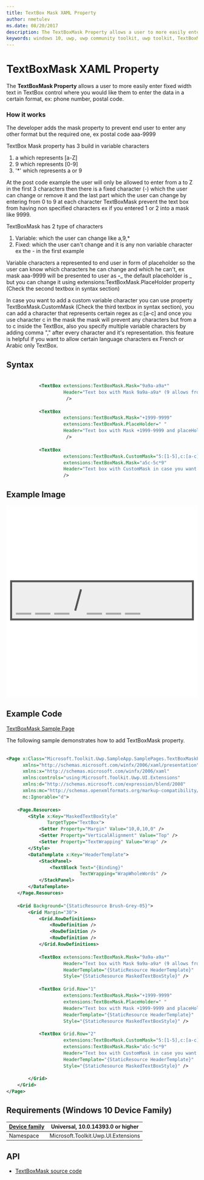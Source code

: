 ```yaml
---
title: TextBox Mask XAML Property
author: nmetulev
ms.date: 08/20/2017
description: The TextBoxMask Property allows a user to more easily enter fixed width text in TextBox control where you would like them to enter the data in a certain format
keywords: windows 10, uwp, uwp community toolkit, uwp toolkit, TextBoxMask, XAML
---
```


# TextBoxMask XAML Property

The **TextBoxMask Property** allows a user to more easily enter fixed width text in TextBox control where you would like them to enter the data in a certain format, ex: phone number, postal code.

### How it works

The developer adds the mask property to prevent end user to enter any other format but the required one, ex postal code aaa-9999

TextBox Mask property has 3 build in variable characters 
1) a which represents [a-Z]
2) 9 which represents [0-9]
3) '*' which represents a or 9

At the post code example the user will only be allowed to enter from a to Z in the first 3 characters then there is a fixed character (-) which the user can change or remove it and the last part which the user can change by entering from 0 to 9 at each character
TextBoxMask prevent the text box from having non specified characters ex if you entered 1 or 2 into a mask like 9999.

TextBoxMask has 2 type of characters 
1) Variable: which the user can change like a,9,*
2) Fixed: which the user can't change and it is any non variable character ex the - in the first example

Variable characters a represented to end user in form of placeholder so the user can know which characters he can change and which he can't, ex mask aaa-9999 will be presented to user as ___-____
the default placeholder is _ but you can change it using  extensions:TextBoxMask.PlaceHolder property (Check the second textbox in syntax section)

In case you want to add a custom variable character you can use property TextBoxMask.CustomMask (Check the third textbox in syntax section), you can add a character that represents certain regex as c:[a-c] and once you use character c in the mask the mask will prevent any characters but from a to c inside the TextBox, also you specify multiple variable characters by adding comma "," after every character and it's representation. this feature is helpful if you want to allow certain language characters ex French or Arabic only TextBox.

## Syntax

```xml

            <TextBox extensions:TextBoxMask.Mask="9a9a-a9a*"
                     Header="Text box with Mask 9a9a-a9a* (9 allows from 0 to 9, a allow from a to Z and * allows both a and 9)"
                      />

            <TextBox 
                     extensions:TextBoxMask.Mask="+1999-9999"
                     extensions:TextBoxMask.PlaceHolder=" "
                     Header="Text box with Mask +1999-9999 and placeHolder as space (placeholder represents the characters the user can change on runtime)"
                      />

            <TextBox
                     extensions:TextBoxMask.CustomMask="5:[1-5],c:[a-c]"
                     extensions:TextBoxMask.Mask="a5c-5c*9"
                     Header="Text box with CustomMask in case you want to define your own variable character like a,9 and * , mask: a5c-5c*9, 5: [1-5], c: [a-c]"
                     />

```


## Example Image

![TextBoxMask animation](../resources/images/Controls-TextBoxMask.png "TextBoxMask")

## Example Code

[TextBoxMask Sample Page](https://github.com/Microsoft/UWPCommunityToolkit/tree/master/Microsoft.Toolkit.Uwp.SampleApp/SamplePages/TextBoxMask)

The following sample demonstrates how to add TextBoxMask property.

```xml

<Page x:Class="Microsoft.Toolkit.Uwp.SampleApp.SamplePages.TextBoxMaskPage"
      xmlns="http://schemas.microsoft.com/winfx/2006/xaml/presentation"
      xmlns:x="http://schemas.microsoft.com/winfx/2006/xaml"
      xmlns:controls="using:Microsoft.Toolkit.Uwp.UI.Extensions"
      xmlns:d="http://schemas.microsoft.com/expression/blend/2008"
      xmlns:mc="http://schemas.openxmlformats.org/markup-compatibility/2006"
      mc:Ignorable="d">

    <Page.Resources>
        <Style x:Key="MaskedTextBoxStyle"
               TargetType="TextBox">
            <Setter Property="Margin" Value="10,0,10,0" />
            <Setter Property="VerticalAlignment" Value="Top" />
            <Setter Property="TextWrapping" Value="Wrap" />
        </Style>
        <DataTemplate x:Key="HeaderTemplate">
            <StackPanel>
                <TextBlock Text="{Binding}"
                           TextWrapping="WrapWholeWords" />
            </StackPanel>
        </DataTemplate>
    </Page.Resources>

    <Grid Background="{StaticResource Brush-Grey-05}">
        <Grid Margin="30">
            <Grid.RowDefinitions>
                <RowDefinition />
                <RowDefinition />
                <RowDefinition />
            </Grid.RowDefinitions>

            <TextBox extensions:TextBoxMask.Mask="9a9a-a9a*"
                     Header="Text box with Mask 9a9a-a9a* (9 allows from 0 to 9, a allow from a to Z and * allows both a and 9)"
                     HeaderTemplate="{StaticResource HeaderTemplate}"
                     Style="{StaticResource MaskedTextBoxStyle}" />

            <TextBox Grid.Row="1"
                     extensions:TextBoxMask.Mask="+1999-9999"
                     extensions:TextBoxMask.PlaceHolder=" "
                     Header="Text box with Mask +1999-9999 and placeHolder as space (placeholder represents the characters the user can change on runtime)"
                     HeaderTemplate="{StaticResource HeaderTemplate}"
                     Style="{StaticResource MaskedTextBoxStyle}" />

            <TextBox Grid.Row="2"
                     extensions:TextBoxMask.CustomMask="5:[1-5],c:[a-c]"
                     extensions:TextBoxMask.Mask="a5c-5c*9"
                     Header="Text box with CustomMask in case you want to define your own variable character like a,9 and * , mask: a5c-5c*9, 5: [1-5], c: [a-c]"
                     HeaderTemplate="{StaticResource HeaderTemplate}"
                     Style="{StaticResource MaskedTextBoxStyle}" />

        </Grid>
    </Grid>
</Page>


```

## Requirements (Windows 10 Device Family)

| [Device family](http://go.microsoft.com/fwlink/p/?LinkID=526370) | Universal, 10.0.14393.0 or higher |
| --- | --- |
| Namespace | Microsoft.Toolkit.Uwp.UI.Extensions |

## API

* [TextBoxMask source code](https://github.com/Microsoft/UWPCommunityToolkit/tree/master/Microsoft.Toolkit.Uwp.UI/Extensions/TextBoxMask)
